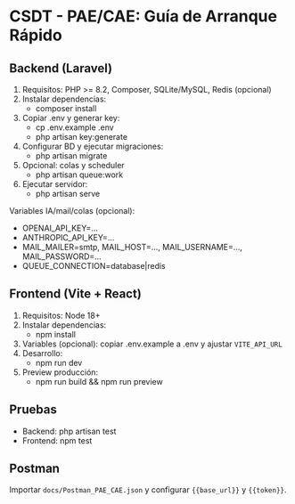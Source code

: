 # CSDT - PAE/CAE: Guía de Arranque Rápido

## Backend (Laravel)
1) Requisitos: PHP >= 8.2, Composer, SQLite/MySQL, Redis (opcional)
2) Instalar dependencias:
   - composer install
3) Copiar .env y generar key:
   - cp .env.example .env
   - php artisan key:generate
4) Configurar BD y ejecutar migraciones:
   - php artisan migrate
5) Opcional: colas y scheduler
   - php artisan queue:work
6) Ejecutar servidor:
   - php artisan serve

Variables IA/mail/colas (opcional):
- OPENAI_API_KEY=...
- ANTHROPIC_API_KEY=...
- MAIL_MAILER=smtp, MAIL_HOST=..., MAIL_USERNAME=..., MAIL_PASSWORD=...
- QUEUE_CONNECTION=database|redis

## Frontend (Vite + React)
1) Requisitos: Node 18+
2) Instalar dependencias:
   - npm install
3) Variables (opcional): copiar .env.example a .env y ajustar `VITE_API_URL`
4) Desarrollo:
   - npm run dev
5) Preview producción:
   - npm run build && npm run preview

## Pruebas
- Backend: php artisan test
- Frontend: npm test

## Postman
Importar `docs/Postman_PAE_CAE.json` y configurar `{{base_url}}` y `{{token}}`.
